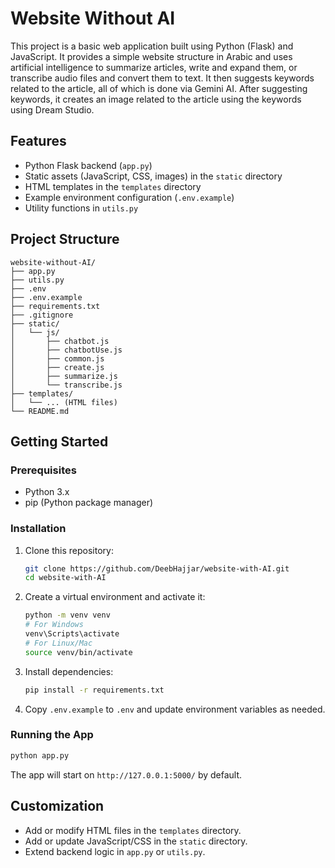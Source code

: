 # Website Without AI

This project is a basic web application built using Python (Flask) and JavaScript. It provides a simple website structure in Arabic and uses artificial intelligence to summarize articles, write and expand them, or transcribe audio files and convert them to text. It then suggests keywords related to the article, all of which is done via Gemini AI. After suggesting keywords, it creates an image related to the article using the keywords using Dream Studio.

## Features
- Python Flask backend (`app.py`)
- Static assets (JavaScript, CSS, images) in the `static` directory
- HTML templates in the `templates` directory
- Example environment configuration (`.env.example`)
- Utility functions in `utils.py`

## Project Structure
```
website-without-AI/
├── app.py
├── utils.py
├── .env
├── .env.example
├── requirements.txt
├── .gitignore
├── static/
│   └── js/
│       ├── chatbot.js
│       ├── chatbotUse.js
│       ├── common.js
│       ├── create.js
│       ├── summarize.js
│       └── transcribe.js
├── templates/
│   └── ... (HTML files)
└── README.md
```

## Getting Started

### Prerequisites
- Python 3.x
- pip (Python package manager)

### Installation
1. Clone this repository:
   ```bash
   git clone https://github.com/DeebHajjar/website-with-AI.git
   cd website-with-AI
   ```
2. Create a virtual environment and activate it:
   ```bash
   python -m venv venv
   # For Windows
   venv\Scripts\activate
   # For Linux/Mac
   source venv/bin/activate
   ```
3. Install dependencies:
   ```bash
   pip install -r requirements.txt
   ```
4. Copy `.env.example` to `.env` and update environment variables as needed.

### Running the App
```bash
python app.py
```
The app will start on `http://127.0.0.1:5000/` by default.

## Customization
- Add or modify HTML files in the `templates` directory.
- Add or update JavaScript/CSS in the `static` directory.
- Extend backend logic in `app.py` or `utils.py`.
